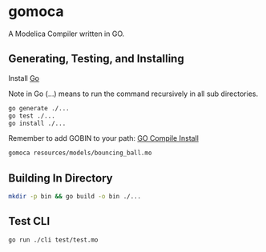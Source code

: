 # gomoca

A Modelica Compiler written in GO.

## Generating, Testing, and Installing

Install [Go](https://go.dev/doc/install)

Note in Go (...) means to run the command recursively in all sub directories.

```bash
go generate ./...
go test ./...
go install ./...
```

Remember to add GOBIN to your path: [GO Compile Install](https://go.dev/doc/tutorial/compile-install)

```bash
gomoca resources/models/bouncing_ball.mo
```

## Building In Directory
```bash
mkdir -p bin && go build -o bin ./...
```

## Test CLI
```bash
go run ./cli test/test.mo
```

